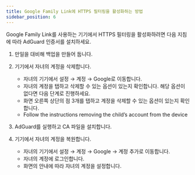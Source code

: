 ```yaml
---
title: Google Family Link에 HTTPS 필터링을 활성화하는 방법
sidebar_position: 6
---
```


Google Family Link를 사용하는 기기에서 HTTPS 필터링을 활성화하려면 다음 지침에 따라 AdGuard 인증서를 설치하세요.

1. 만일을 대비해 백업을 만들어 둡니다.
1. 기기에서 자녀의 계정을 삭제합니다.

    - 자녀의 기기에서 설정 → 계정 → Google로 이동합니다.
    - 자녀의 계정을 탭하고 삭제할 수 있는 옵션이 있는지 확인합니다. 해당 옵션이 없다면 다음 단계로 진행하세요.
    - 화면 오른쪽 상단의 점 3개를 탭하고 계정을 삭제할 수 있는 옵션이 있는지 확인합니다.
    - Follow the instructions removing the child’s account from the device

1. AdGuard를 실행하고 CA 파일을 설치합니다.
1. 기기에서 자녀의 계정을 복원합니다.

    - 자녀의 기기에서 설정 → 계정 → Google → 계정 추가로 이동합니다.
    - 자녀의 계정에 로그인합니다.
    - 화면의 안내에 따라 자녀의 계정을 설정합니다.
